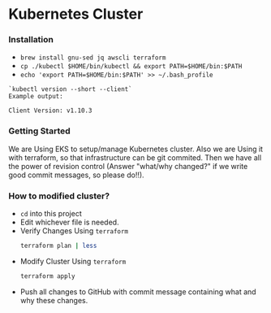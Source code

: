 # Kubernetes Cluster

### Installation

- `brew install gnu-sed jq awscli terraform`
- `cp ./kubectl $HOME/bin/kubectl && export PATH=$HOME/bin:$PATH`
- `echo 'export PATH=$HOME/bin:$PATH' >> ~/.bash_profile`
```
`kubectl version --short --client`
Example output:

Client Version: v1.10.3
```

### Getting Started

We are Using EKS to setup/manage Kubernetes cluster. Also we are Using it with terraform, so that infrastructure can be git commited. Then we have all the power of revision control (Answer "what/why changed?" if we write good commit messages, so please do!!).


### How to modified cluster?

- `cd` into this project
- Edit whichever file is needed.
- Verify Changes Using `terraform`
    ```sh
    terraform plan | less
    ```
- Modify Cluster Using `terraform`
    ```sh
    terraform apply
    ```
- Push all changes to GitHub with commit message containing what and why these changes.
